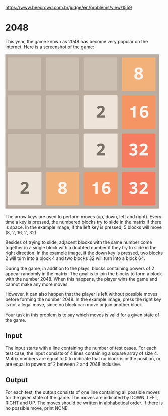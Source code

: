 https://www.beecrowd.com.br/judge/en/problems/view/1559

# 2048

This year, the game known as 2048 has become very popular on the internet.
Here is a screenshot of the game:

![](imgs/UOJ_1559.png)

The arrow keys are used to perform moves (up, down, left and right). Every
time a key is pressed, the numbered blocks try to slide in the matrix if there
is space. In the example image, if the left key is pressed, 5 blocks will move
(8, 2, 16, 2, 32).

Besides of trying to slide, adjacent blocks with the same number come together
in a single block with a doubled number if they try to slide in the right
direction. In the example image, if the down key is pressed, two blocks 2 will
turn into a block 4 and two blocks 32 will turn into a block 64.

During the game, in addition to the plays, blocks containing powers of 2
appear randomly in the matrix. The goal is to join the blocks to form a block
with the number 2048. When this happens, the player wins the game and cannot
make any more moves.

However, it can also happen that the player is left without possible moves
before forming the number 2048. In the example image, press the right key is
not a legal move, since no block can move or join another block.

Your task in this problem is to say which moves is valid for a given state of
the game.

## Input

The input starts with a line containing the number of test cases. For each
test case, the input consists of 4 lines containing a square array of size 4.
Matrix numbers are equal to 0 to indicate that no block is in the position, or
are equal to powers of 2 between 2 and 2048 inclusive.

## Output

For each test, the output consists of one line containing all possible moves
for the given state of the game. The moves are indicated by DOWN, LEFT, RIGHT
and UP. The moves should be written in alphabetical order. If there is no
possible move, print NONE.
